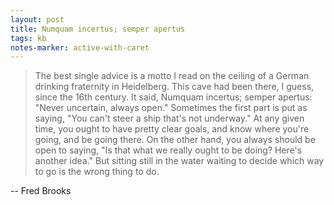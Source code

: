 ```yaml
---
layout: post
title: Numquam incertus; semper apertus
tags: kb
notes-marker: active-with-caret
---
```


>
> The best single advice is a motto I read on the ceiling of a German drinking fraternity in Heidelberg. This cave had been there, I guess, since the 16th century. It said, Numquam incertus; semper apertus: "Never uncertain, always open." Sometimes the first part is put as saying, "You can't steer a ship that's not underway." At any given time, you ought to have pretty clear goals, and know where you're going, and be going there. On the other hand, you always should be open to saying, "Is that what we really ought to be doing? Here's another idea." But sitting still in the water waiting to decide which way to go is the wrong thing to do.
>
-- Fred Brooks
